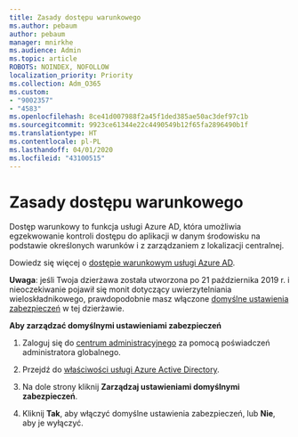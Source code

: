```yaml
---
title: Zasady dostępu warunkowego
ms.author: pebaum
author: pebaum
manager: mnirkhe
ms.audience: Admin
ms.topic: article
ROBOTS: NOINDEX, NOFOLLOW
localization_priority: Priority
ms.collection: Adm_O365
ms.custom:
- "9002357"
- "4583"
ms.openlocfilehash: 8ce41d007988f2a45f1ded385ae50ac3def97c1b
ms.sourcegitcommit: 9923ce61344e22c4490549b12f65fa2896490b1f
ms.translationtype: HT
ms.contentlocale: pl-PL
ms.lasthandoff: 04/01/2020
ms.locfileid: "43100515"
---
```

# <a name="conditional-access-policies"></a>Zasady dostępu warunkowego

Dostęp warunkowy to funkcja usługi Azure AD, która umożliwia egzekwowanie kontroli dostępu do aplikacji w danym środowisku na podstawie określonych warunków i z zarządzaniem z lokalizacji centralnej.

Dowiedz się więcej o [dostępie warunkowym usługi Azure AD](https://docs.microsoft.com/azure/active-directory/conditional-access/).  

**Uwaga**: jeśli Twoja dzierżawa została utworzona po 21 października 2019 r. i nieoczekiwanie pojawił się monit dotyczący uwierzytelniania wieloskładnikowego, prawdopodobnie masz włączone [domyślne ustawienia zabezpieczeń](http://aka.ms/securitydefaults) w tej dzierżawie.

**Aby zarządzać domyślnymi ustawieniami zabezpieczeń**

1. Zaloguj się do [centrum administracyjnego](https://go.microsoft.com/fwlink/p/?linkid=834822) za pomocą poświadczeń administratora globalnego.

2. Przejdź do [właściwości usługi Azure Active Directory](https://portal.azure.com/#blade/Microsoft_AAD_IAM/ActiveDirectoryMenuBlade/Properties).

3. Na dole strony kliknij **Zarządzaj ustawieniami domyślnymi zabezpieczeń**.

4. Kliknij **Tak**, aby włączyć domyślne ustawienia zabezpieczeń, lub **Nie**, aby je wyłączyć.

